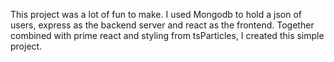 This project was a lot of fun to make.
I used Mongodb to hold a json of users, express as the backend server and react as the frontend.
Together combined with prime react and styling from tsParticles, I created this simple project.
